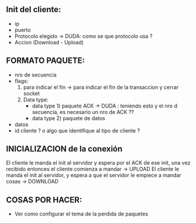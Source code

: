 ## Init del cliente:
- ip
- puerto
- Protocolo elegido -> DUDA: como se que protocolo usa ?
- Accion (Download - Upload)

## FORMATO PAQUETE:
- nro de secuencia
- flags:
    1) para indicar el fin -> para indicar el fin de la transaccion y cerrar socket
    2) Data type:
        - data type 1) paquete ACK -> DUDA : teniendo esto y el nro d secuencia, es necesario un nro de ACK ??
        - data type 2) paquete de datos
- datos
- id cliente ? o algo que identifique al tipo de cliente ?

## INICIALIZACION de la conexión

El cliente le manda el init al servidor y espera por el ACK de ese init, 
una vez recibido entonces el cliente comienza a mandar -> UPLOAD
El cliente le manda el init al servidor,
y espera a que el servidor le empiece a mandar cosas -> DOWNLOAD


## COSAS POR HACER:
- Ver como configurar el tema de la perdida de paquetes






